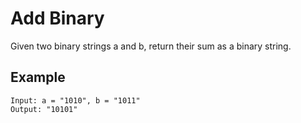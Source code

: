 # Add Binary

Given two binary strings a and b, return their sum as a binary string.


## Example
```
Input: a = "1010", b = "1011"
Output: "10101"
```
